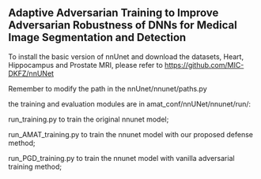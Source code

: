 ## Adaptive Adversarian Training to Improve Adversarian Robustness of DNNs for Medical Image Segmentation and Detection

To install the basic version of nnUnet and download the datasets, Heart, Hippocampus and Prostate MRI, please refer to https://github.com/MIC-DKFZ/nnUNet 

Remember to modify the path in the nnUnet/nnunet/paths.py

the training and evaluation modules are in amat_conf/nnUNet/nnunet/run/:

run_training.py to train the original nnunet model;

run_AMAT_training.py to train the nnunet model with our proposed defense method;

run_PGD_training.py to train the nnunet model with vanilla adversarial training method;




